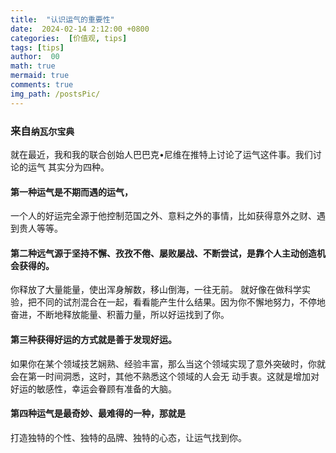 ```yaml
---
title:  "认识运气的重要性"
date:  2024-02-14 2:12:00 +0800
categories:  [价值观, tips] 
tags: [tips]     
author:  00                    
math: true
mermaid: true
comments: true
img_path: /postsPic/
---
```

### 来自`纳瓦尔宝典`

就在最近，我和我的联合创始人巴巴克•尼维在推特上讨论了运气这件事。我们讨论的运气 其实分为四种。

#### 第一种运气是不期而遇的运气，
一个人的好运完全源于他控制范国之外、意料之外的事情，比如获得意外之财、遇到贵人等等。

#### 第二种远气源于坚持不懈、孜孜不倦、屡败屡战、不断尝试，是靠个人主动创造机会获得的。

你释放了大量能量，使出浑身解数，移山倒海，一往无前。
就好像在做科学实验，把不同的试剂混合在一起，看看能产生什么结果。因为你不懈地努力，不停地奋进，不断地释放能量、积蓄力量，所以好运找到了你。

#### 第三种获得好运的方式就是善于发现好运。

如果你在某个领域技艺娴熟、经验丰富，那么当这个领域实现了意外突破时，你就会在第一时间洞悉，这时，其他不熟悉这个领域的人会无
动手衷。这就是增加对好运的敏感性，幸运会眷顾有准备的大脑。

#### 第四种运气是最奇妙、最难得的一种，那就是

打造独特的个性、独特的品牌、独特的心态，让运气找到你。
